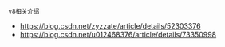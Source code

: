 ``v8相关介绍``
+ https://blog.csdn.net/zyzzate/article/details/52303376
+ https://blog.csdn.net/u012468376/article/details/73350998
